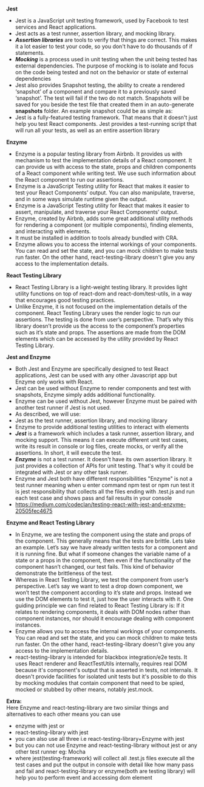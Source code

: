 **Jest**
- Jest is a JavaScript unit testing framework, used by Facebook to test services and React applications.
- Jest acts as a test runner, assertion library, and mocking library.
- ***Assertion libraries*** are tools to verify that things are correct. This makes it a lot easier to test your code, so you don't have to do thousands of if statements.
- ***Mocking*** is a process used in unit testing when the unit being tested has external dependencies. The purpose of mocking is to isolate and focus on the code being tested and not on the behavior or state of external dependencies
- Jest also provides Snapshot testing, the ability to create a rendered ‘snapshot’ of a component and compare it to a previously saved ‘snapshot’. The test will fail if the two do not match. Snapshots will be saved for you beside the test file that created them in an auto-generate __snapshots__ folder. An example snapshot could be as simple as:
- Jest is a fully-featured testing framework. That means that it doesn't just help you test React components. Jest provides a test-running script that will run all your tests, as well as an entire assertion library

**Enzyme**
- Enzyme is a popular testing library from Airbnb. It provides us with mechanism to test the implementation details of a React component. It can provide us with access to the state, props and children components of a React component while writing test. We use such information about the React component to run our assertions.
- Enzyme is a JavaScript Testing utility for React that makes it easier to test your React Components’ output. You can also manipulate, traverse, and in some ways simulate runtime given the output.
- Enzyme is a JavaScript Testing utility for React that makes it easier to assert, manipulate, and traverse your React Components’ output.
- Enzyme, created by Airbnb, adds some great additional utility methods for rendering a component (or multiple components), finding elements, and interacting with elements.
- It must be installed in addition to tools already bundled with CRA.
- Enzyme allows you to access the internal workings of your components. You can read and set the state, and you can mock children to make tests run faster. On the other hand, react-testing-library doesn't give you any access to the implementation details.

**React Testing Library**
- React Testing Library is a light-weight testing library. It provides light utility functions on top of react-dom and react-dom/test-utils, in a way that encourages good testing practices.
- Unlike Enzyme, it is not focused on the implementation details of the component. React Testing Library uses the render logic to run our assertions. The testing is done from user’s perspective. That’s why this library doesn’t provide us the access to the component’s properties such as it’s state and props. The assertions are made from the DOM elements which can be accessed by the utility provided by React Testing Library.

**Jest and Enzyme**
- Both Jest and Enzyme are specifically designed to test React applications, Jest can be used with any other Javascript app but Enzyme only works with React.
- Jest can be used without Enzyme to render components and test with snapshots, Enzyme simply adds additional functionality.
- Enzyme can be used without Jest, however Enzyme must be paired with another test runner if Jest is not used.
- As described, we will use:
- Jest as the test runner, assertion library, and mocking library
- Enzyme to provide additional testing utilities to interact with elements
- ***Jest*** is a framework which includes a task runner, assertion library, and mocking support. This means it can execute different unit test cases, write its result in console or log files, create mocks, or verify all the assertions. In short, it will execute the test.
- ***Enzyme*** is not a test runner. It doesn't have its own assertion library. It just provides a collection of APIs for unit testing. That's why it could be integrated with Jest or any other task runner.
- Enzyme and Jest both have different responsibilities "Enzyme" is not a test runner meaning when u enter command npm test or npm run test it is jest responsibility that collects all the files ending with .test.js and run each test case and shows pass and fail results in your console
- https://medium.com/codeclan/testing-react-with-jest-and-enzyme-20505fec4675

**Enzyme and React Testing Library**
- In Enzyme, we are testing the component using the state and props of the component. This generally means that the tests are brittle. Lets take an example. Let’s say we have already written tests for a component and it is running fine. But what if someone changes the variable name of a state or a props in the component, then even if the functionality of the component hasn’t changed, our test fails. This kind of behavior demonstrate the brittleness of the test.
- Whereas in React Testing Library, we test the component from user’s perspective. Let’s say we want to test a drop down component, we won’t test the component according to it’s state and props. Instead we use the DOM elements to test it, just how the user interacts with it. One guiding principle we can find related to React Testing Library is: If it relates to rendering components, it deals with DOM nodes rather than component instances, nor should it encourage dealing with component instances.
- Enzyme allows you to access the internal workings of your components. You can read and set the state, and you can mock children to make tests run faster.
On the other hand, react-testing-library doesn't give you any access to the implementation details.
- react-testing-library is intended for blackbox integration/e2e tests. It uses React renderer and ReactTestUtils internally, requires real DOM because it's component's output that is asserted in tests, not internals. It doesn't provide facilities for isolated unit tests but it's possible to do this by mocking modules that contain component that need to be spied, mocked or stubbed by other means, notably jest.mock.

**Extra:** </br>
Here Enzyme and react-testing-library are two similar things and alternatives to each other means you can use
- enzyme with jest or
- react-testing-library with jest
- you can also use all three i.e react-testing-library+Enzyme with jest
- but you can not use Enzyme and react-testing-library without jest or any other test runner eg: Mocha
- where jest(testing-framework) will collect all .test.js files execute all the test cases and put the output in console with detail like how many pass and fail and react-testing-library or enzyme(both are testing library) will help you to perform event and accessing dom element
